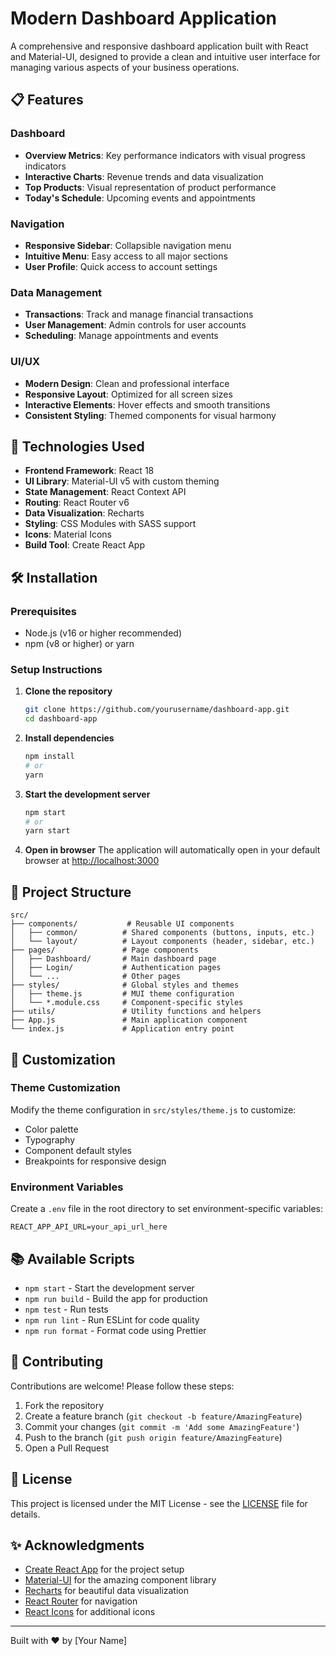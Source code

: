 # Modern Dashboard Application

A comprehensive and responsive dashboard application built with React and Material-UI, designed to provide a clean and intuitive user interface for managing various aspects of your business operations.

## 📋 Features

### Dashboard
- **Overview Metrics**: Key performance indicators with visual progress indicators
- **Interactive Charts**: Revenue trends and data visualization
- **Top Products**: Visual representation of product performance
- **Today's Schedule**: Upcoming events and appointments

### Navigation
- **Responsive Sidebar**: Collapsible navigation menu
- **Intuitive Menu**: Easy access to all major sections
- **User Profile**: Quick access to account settings

### Data Management
- **Transactions**: Track and manage financial transactions
- **User Management**: Admin controls for user accounts
- **Scheduling**: Manage appointments and events

### UI/UX
- **Modern Design**: Clean and professional interface
- **Responsive Layout**: Optimized for all screen sizes
- **Interactive Elements**: Hover effects and smooth transitions
- **Consistent Styling**: Themed components for visual harmony

## 🚀 Technologies Used

- **Frontend Framework**: React 18
- **UI Library**: Material-UI v5 with custom theming
- **State Management**: React Context API
- **Routing**: React Router v6
- **Data Visualization**: Recharts
- **Styling**: CSS Modules with SASS support
- **Icons**: Material Icons
- **Build Tool**: Create React App

## 🛠️ Installation

### Prerequisites
- Node.js (v16 or higher recommended)
- npm (v8 or higher) or yarn

### Setup Instructions

1. **Clone the repository**
   ```bash
   git clone https://github.com/yourusername/dashboard-app.git
   cd dashboard-app
   ```

2. **Install dependencies**
   ```bash
   npm install
   # or
   yarn
   ```

3. **Start the development server**
   ```bash
   npm start
   # or
   yarn start
   ```

4. **Open in browser**
   The application will automatically open in your default browser at [http://localhost:3000](http://localhost:3000)

## 📁 Project Structure

```
src/
├── components/           # Reusable UI components
│   ├── common/          # Shared components (buttons, inputs, etc.)
│   └── layout/          # Layout components (header, sidebar, etc.)
├── pages/               # Page components
│   ├── Dashboard/       # Main dashboard page
│   ├── Login/           # Authentication pages
│   └── ...              # Other pages
├── styles/              # Global styles and themes
│   ├── theme.js         # MUI theme configuration
│   └── *.module.css     # Component-specific styles
├── utils/               # Utility functions and helpers
├── App.js               # Main application component
└── index.js             # Application entry point
```

## 🎨 Customization

### Theme Customization
Modify the theme configuration in `src/styles/theme.js` to customize:
- Color palette
- Typography
- Component default styles
- Breakpoints for responsive design

### Environment Variables
Create a `.env` file in the root directory to set environment-specific variables:
```
REACT_APP_API_URL=your_api_url_here
```

## 📚 Available Scripts

- `npm start` - Start the development server
- `npm run build` - Build the app for production
- `npm test` - Run tests
- `npm run lint` - Run ESLint for code quality
- `npm run format` - Format code using Prettier

## 🤝 Contributing

Contributions are welcome! Please follow these steps:

1. Fork the repository
2. Create a feature branch (`git checkout -b feature/AmazingFeature`)
3. Commit your changes (`git commit -m 'Add some AmazingFeature'`)
4. Push to the branch (`git push origin feature/AmazingFeature`)
5. Open a Pull Request

## 📄 License

This project is licensed under the MIT License - see the [LICENSE](LICENSE) file for details.

## ✨ Acknowledgments

- [Create React App](https://create-react-app.dev/) for the project setup
- [Material-UI](https://mui.com/) for the amazing component library
- [Recharts](https://recharts.org/) for beautiful data visualization
- [React Router](https://reactrouter.com/) for navigation
- [React Icons](https://react-icons.github.io/react-icons/) for additional icons

---

Built with ❤️ by [Your Name]
